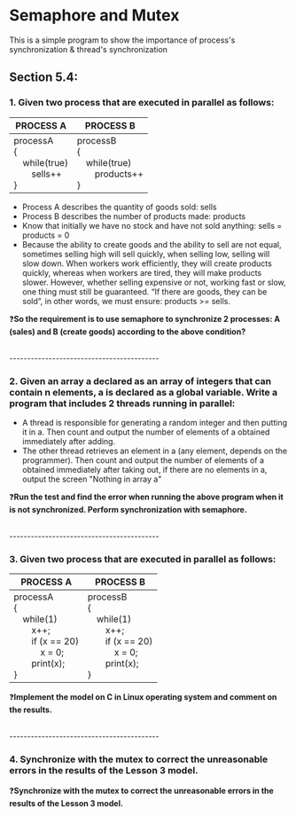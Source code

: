 # Semaphore and Mutex

This is a simple program to show the importance of process's synchronization & thread's synchronization

## Section 5.4:

### 1. Given two process that are executed in parallel as follows:

| PROCESS A                                                | PROCESS B                                                               |
| ---------------------------------------------------------| ----------------------------------------------------------------------- |
| processA<br>{<br>&emsp;while(true)<br>&emsp;&emsp;sells++<br>} | processB<br>{<br>&emsp;while(true)<br>&emsp;&emsp;products++<br>} |

   * Process A describes the quantity of goods sold: sells
   * Process B describes the number of products made: products
   *  Know that initially we have no stock and have not sold anything: sells = products = 0 
   *  Because the ability to create goods and the ability to sell are not equal, sometimes selling high will sell quickly, when selling low, selling will slow down. When workers work efficiently, they will create products quickly, whereas when workers are tired, they will make products slower. However, whether selling expensive or not, working fast or slow, one thing must still be guaranteed. “If there are goods, they can be sold”, in other words, we must ensure: products >= sells. 

❓**So the requirement is to use semaphore to synchronize 2 processes: A (sales) and B (create goods) according to the above condition?**

<br>------------------------------------------<br>

### 2. Given an array a declared as an array of integers that can contain n elements, a is declared as a global variable. Write a program that includes 2 threads running in parallel:
- A thread is responsible for generating a random integer and then putting it in a. Then count and output the number of elements of a obtained immediately after adding.
- The other thread retrieves an element in a (any element, depends on the programmer). Then count and output the number of elements of a obtained immediately after taking out, if there are no elements in a, output the screen "Nothing in array a"

❓**Run the test and find the error when running the above program when it is not synchronized. Perform synchronization with semaphore.**

<br>------------------------------------------<br>

### 3. Given two process that are executed in parallel as follows:

| PROCESS A                                                | PROCESS B                                                               |
| ---------------------------------------------------------| ----------------------------------------------------------------------- |
| processA<br>{<br>&emsp;while(1)<br>&emsp;&emsp;x++;<br>&emsp;&emsp;if (x == 20)<br>&emsp;&emsp;&emsp;x = 0;<br>&emsp;&emsp;print(x);<br>} | processB<br>{<br>&emsp;while(1)<br>&emsp;&emsp;x++;<br>&emsp;&emsp;if (x == 20)<br>&emsp;&emsp;&emsp;x = 0;<br>&emsp;&emsp;print(x);<br>} |

❓**Implement the model on C in Linux operating system and comment on the results.**

<br>------------------------------------------<br>

### 4. Synchronize with the mutex to correct the unreasonable errors in the results of the Lesson 3 model.

❓**Synchronize with the mutex to correct the unreasonable errors in the results of the Lesson 3 model.**
